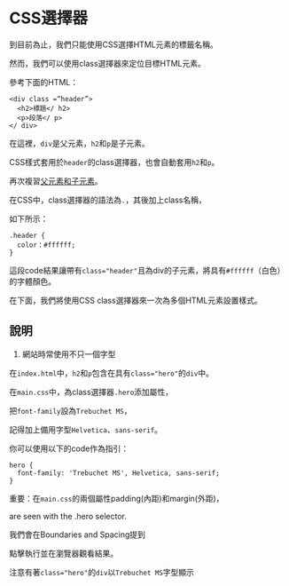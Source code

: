 # CSS選擇器

到目前為止，我們只能使用CSS選擇HTML元素的標籤名稱。

然而，我們可以使用class選擇器來定位目標HTML元素。

參考下面的HTML：

```
<div class =“header”>
  <h2>標題</ h2>
  <p>段落</ p>
</ div>
```

在這裡，`div`是父元素，`h2`和`p`是子元素。

CSS樣式套用於`header`的class選擇器，也會自動套用`h2`和`p`。

再次複習[父元素和子元素](https://github.com/cj10243/codecademy-Make-a-Website-translation-zhtw/blob/master/1-10_Parent_and_Child_Elements.md)。

在CSS中，class選擇器的語法為`.`，其後加上class名稱，

如下所示：

```
.header {
  color：#ffffff;
}
```

這段code結果讓帶有`class="header"`且為div的子元素，將具有`#ffffff`（白色）的字體顏色。

在下面，我們將使用CSS class選擇器來一次為多個HTML元素設置樣式。

## 說明

1. 網站時常使用不只一個字型

在`index.html`中，`h2`和`p`包含在具有`class="hero"`的`div`中。


在`main.css`中，為class選擇器`.hero`添加屬性，

把`font-family`設為`Trebuchet MS`，

記得加上備用字型`Helvetica`、`sans-serif`。

你可以使用以下的code作為指引：

```
hero {
  font-family: 'Trebuchet MS', Helvetica, sans-serif;
}
```

重要：在`main.css`的兩個屬性padding(內距)和margin(外距)，

 are seen with the .hero selector.      

我們會在Boundaries and Spacing提到

點擊執行並在瀏覽器觀看結果。

注意有著`class="hero"`的`div`以`Trebuchet MS`字型顯示

